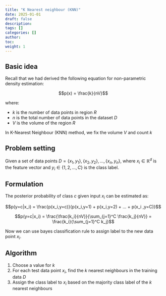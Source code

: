 ```yaml
---
title: "K Nearest neighbour (KNN)"
date: 2025-01-01
draft: false
description:
tags: []
categories: []
author:
toc:
weight: 1
---
```

## Basic idea

Recall that we had derived the following equation for non-parametric density estimation:

$$p(x) = \frac{k}{nV}$$

where:
- $k$ is the number of data points in region $R$
- $n$ is the total number of data points in the dataset $D$
- $V$ is the volume of the region $R$

In K-Nearest Neighbour (KNN) method, we fix the volume $V$ and count $k$

## Problem setting

Given a set of data points $D = \{x_1, y_1\}, \{x_2, y_2\}, ..., \{x_n, y_n\}$, where $x_i \in \mathbb{R}^d$ is the feature vector and $y_i \in \{1, 2, ..., C\}$ is the class label.

## Formulation

The posterior probability of class $c$ given input $x_i$ can be estimated as:

$$p(y=c|x_i) = \frac{p(x_i,y=c)}{p(x_i,y=1) + p(x_i,y=2) + ... + p(x_i  ,y=C)}$$

$$p(y=c|x_i) = \frac{\frac{k_i}{nV}}{\sum_{j=1}^C \frac{k_j}{nV}} = \frac{k_i}{\sum_{j=1}^C k_j}$$

Now we can use bayes classification rule to assign label to the new data point $x_i$.

## Algorithm

1. Choose a value for $k$
2. For each test data point $x_i$, find the $k$ nearest neighbours in the training data $D$
3. Assign the class label to $x_i$ based on the majority class label of the $k$ nearest neighbours
